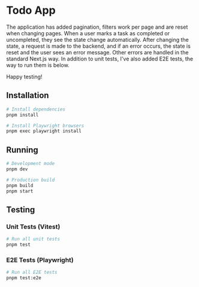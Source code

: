 # Todo App

The application has added pagination, filters work per page and are reset when changing pages. When a user marks a task as completed or uncompleted, they see the state change automatically. After changing the state, a request is made to the backend, and if an error occurs, the state is reset and the user sees an error message. Other errors are handled in the standard Next.js way. In addition to unit tests, I've also added E2E tests, the way to run them is below.

Happy testing!

## Installation

```bash
# Install dependencies
pnpm install

# Install Playwright browsers
pnpm exec playwright install
```

## Running

```bash
# Development mode
pnpm dev

# Production build
pnpm build
pnpm start
```

## Testing

### Unit Tests (Vitest)

```bash
# Run all unit tests
pnpm test
```

### E2E Tests (Playwright)

```bash
# Run all E2E tests
pnpm test:e2e
```
